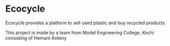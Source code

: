 # Ecocycle
Ecocycle provides a platform to sell used plastic and buy recycled products

This project is made by a team from Model Engineering College, Kochi consisting of Hemant Antony
